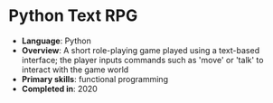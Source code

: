 # Python Text RPG

- **Language**: Python
- **Overview**: A short role-playing game played using a text-based interface; the player inputs commands such as 'move' or 'talk' to interact with the game world
- **Primary skills**: functional programming
- **Completed in**: 2020